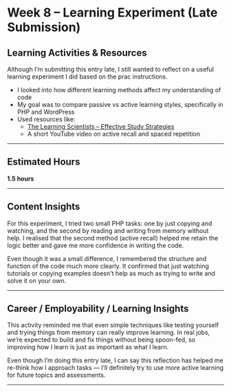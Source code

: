 # Week 8 – Learning Experiment (Late Submission)

## Learning Activities & Resources

Although I’m submitting this entry late, I still wanted to reflect on a useful learning experiment I did based on the prac instructions.

- I looked into how different learning methods affect my understanding of code
- My goal was to compare passive vs active learning styles, specifically in PHP and WordPress
- Used resources like:
  - [The Learning Scientists – Effective Study Strategies](https://www.learningscientists.org/)
  - A short YouTube video on active recall and spaced repetition

---

## Estimated Hours

**1.5 hours**

---

## Content Insights

For this experiment, I tried two small PHP tasks: one by just copying and watching, and the second by reading and writing from memory without help. I realised that the second method (active recall) helped me retain the logic better and gave me more confidence in writing the code.

Even though it was a small difference, I remembered the structure and function of the code much more clearly. It confirmed that just watching tutorials or copying examples doesn't help as much as trying to write and solve it on your own.

---

## Career / Employability / Learning Insights

This activity reminded me that even simple techniques like testing yourself and trying things from memory can really improve learning. In real jobs, we’re expected to build and fix things without being spoon-fed, so improving how I learn is just as important as what I learn.

Even though I’m doing this entry late, I can say this reflection has helped me re-think how I approach tasks — I’ll definitely try to use more active learning for future topics and assessments.

---
